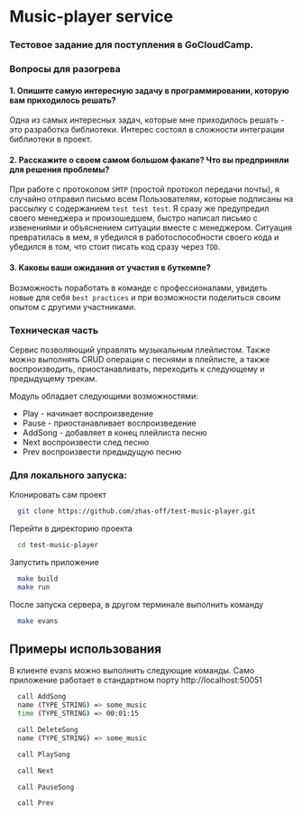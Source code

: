 # Music-player service
### Тестовое задание для поступления в GoCloudCamp.

### Вопросы для разогрева

#### 1. Опишите самую интересную задачу в программировании, которую вам приходилось решать?  
Одна из самых интересных задач, которые мне приходилось решать - это разработка библиотеки. Интерес состоял в сложности интеграции библиотеки в проект.  

#### 2. Расскажите о своем самом большом факапе? Что вы предприняли для решения проблемы?
При работе с протоколом `SMTP` (простой протокол передачи почты), я случайно отправил письмо всем Пользователям, которые подписаны на рассылку с содержанием `test test test`. Я сразу же предупредил своего менеджера и произошедшем, быстро написал письмо с извенениями и объяснением ситуации вместе с менеджером. Ситуация превратилась в мем, я убедился в работоспособности своего кода и убедился в том, что стоит писать код сразу через `TDD`. 

#### 3. Каковы ваши ожидания от участия в буткемпе?
Возможность поработать в команде с профессионалами, увидеть новые для себя `best practices` и при возможности поделиться своим опытом с другими участниками.

### Техническая часть
Cервис позволяющий управлять музыкальным плейлистом. Также можно выполнять CRUD операции с песнями в плейлисте, а также воспроизводить, приостанавливать, переходить к следующему и предыдущему трекам.

Модуль обладает следующими возможностями:
 - Play - начинает воспроизведение
 - Pause - приостанавливает воспроизведение
 - AddSong - добавляет в конец плейлиста песню
 - Next воспроизвести след песню
 - Prev воспроизвести предыдущую песню
 
### Для локального запуска:
 
Клонировать сам проект

```bash
  git clone https://github.com/zhas-off/test-music-player.git
```

Перейти в директорию проекта

```bash
  cd test-music-player
```

Запустить приложение

```bash
  make build
  make run
```

После запуска сервера, в другом терминале выполнить команду

```bash
  make evans
```

## Примеры использования
В клиенте evans можно выполнить следующие команды. Само приложение работает в стандартном порту http://localhost:50051
```bash
  call AddSong
  name (TYPE_STRING) => some_music
  time (TYPE_STRING) => 00:01:15
```
```bash
  call DeleteSong
  name (TYPE_STRING) => some_music
```
```bash
  call PlaySong
```
```bash
  call Next
```
```bash
  call PauseSong
```
```bash
  call Prev
```
